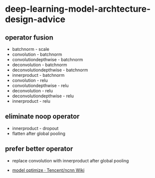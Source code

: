 # deep-learning-model-archtecture-design-advice

## operator fusion

- batchnorm - scale
- convolution - batchnorm
- convolutiondepthwise - batchnorm
- deconvolution - batchnorm
- deconvolutiondepthwise - batchnorm
- innerproduct - batchnorm
- convolution - relu
- convolutiondepthwise - relu
- deconvolution - relu
- deconvolutiondepthwise - relu
- innerproduct - relu

## eliminate noop operator

- innerproduct - dropout
- flatten after global pooling

## prefer better operator

- replace convolution with innerproduct after global pooling

- [model optimize · Tencent/ncnn Wiki](https://github.com/Tencent/ncnn/wiki/model-optimize)
